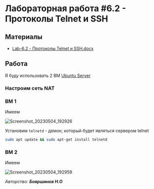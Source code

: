 # Лабораторная работа #6.2 - Протоколы Telnet и SSH

## Материалы
- [Lab-6.2 - Протоколы Telnet и SSH.docx](./Lab-6.2%20-%20%D0%9F%D1%80%D0%BE%D1%82%D0%BE%D0%BA%D0%BE%D0%BB%D1%8B%20Telnet%20%D0%B8%20SSH.docx)

## Работа

Я буду использовать 2 ВМ [Ubuntu Server](https://ubuntu.com/download/server#downloads)


### Настроим сеть NAT





### ВМ 1

Имеем

![Screenshot_20230504_192926](https://user-images.githubusercontent.com/76239707/236266629-ee5bacd4-f773-4855-9ee8-4136d3b1ae74.png)

Установим `telnetd` - демон, который будет являться сервером telnet

```bash
sudo apt update && sudo apt-get install telnetd

```

### ВМ 2

Имеем

![Screenshot_20230504_192959](https://user-images.githubusercontent.com/76239707/236266798-3c389e7c-93d9-489b-b6f1-232de8563da7.png)


*Авторство: **Бояршинов Н.О***
